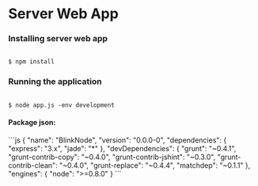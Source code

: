Server Web App
==============

<h3>Installing server web app</h3>

<code>
$ npm install
</code>

<h3>Running the application</h3>

<code>
$ node app.js -env development
</code>

<h4>Package json:</h4>
```js
    {
      "name": "BlinkNode",
      "version": "0.0.0-0",
      "dependencies": {
        "express": "3.x",
        "jade": "*"
      },
      "devDependencies": {
          "grunt": "~0.4.1",
          "grunt-contrib-copy": "~0.4.0",
          "grunt-contrib-jshint": "~0.3.0",
          "grunt-contrib-clean": "~0.4.0",
          "grunt-replace": "~0.4.4",
          "matchdep": "~0.1.1"
      },
      "engines": {
        "node": ">=0.8.0"
      }
  ```
